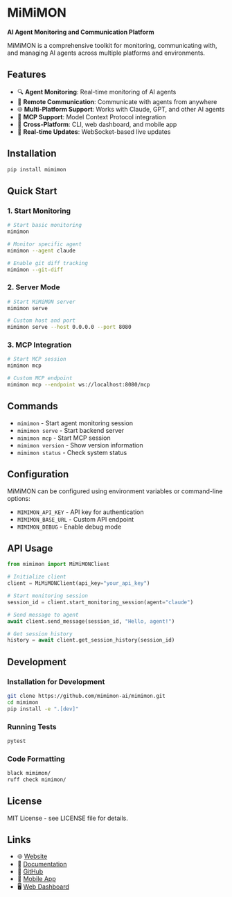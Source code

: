 # MiMiMON

**AI Agent Monitoring and Communication Platform**

MiMiMON is a comprehensive toolkit for monitoring, communicating with, and managing AI agents across multiple platforms and environments.

## Features

- 🔍 **Agent Monitoring**: Real-time monitoring of AI agents
- 💬 **Remote Communication**: Communicate with agents from anywhere
- 🌐 **Multi-Platform Support**: Works with Claude, GPT, and other AI agents
- 🔧 **MCP Support**: Model Context Protocol integration
- 📱 **Cross-Platform**: CLI, web dashboard, and mobile app
- 🔄 **Real-time Updates**: WebSocket-based live updates

## Installation

```bash
pip install mimimon
```

## Quick Start

### 1. Start Monitoring

```bash
# Start basic monitoring
mimimon

# Monitor specific agent
mimimon --agent claude

# Enable git diff tracking
mimimon --git-diff
```

### 2. Server Mode

```bash
# Start MiMiMON server
mimimon serve

# Custom host and port
mimimon serve --host 0.0.0.0 --port 8080
```

### 3. MCP Integration

```bash
# Start MCP session
mimimon mcp

# Custom MCP endpoint
mimimon mcp --endpoint ws://localhost:8080/mcp
```

## Commands

- `mimimon` - Start agent monitoring session
- `mimimon serve` - Start backend server
- `mimimon mcp` - Start MCP session
- `mimimon version` - Show version information
- `mimimon status` - Check system status

## Configuration

MiMiMON can be configured using environment variables or command-line options:

- `MIMIMON_API_KEY` - API key for authentication
- `MIMIMON_BASE_URL` - Custom API endpoint
- `MIMIMON_DEBUG` - Enable debug mode

## API Usage

```python
from mimimon import MiMiMONClient

# Initialize client
client = MiMiMONClient(api_key="your_api_key")

# Start monitoring session
session_id = client.start_monitoring_session(agent="claude")

# Send message to agent
await client.send_message(session_id, "Hello, agent!")

# Get session history
history = await client.get_session_history(session_id)
```

## Development

### Installation for Development

```bash
git clone https://github.com/mimimon-ai/mimimon.git
cd mimimon
pip install -e ".[dev]"
```

### Running Tests

```bash
pytest
```

### Code Formatting

```bash
black mimimon/
ruff check mimimon/
```

## License

MIT License - see LICENSE file for details.

## Links

- 🌐 [Website](https://mimimon.ai)
- 📖 [Documentation](https://docs.mimimon.ai)
- 🐙 [GitHub](https://github.com/mimimon-ai/mimimon)
- 📱 [Mobile App](https://apps.apple.com/app/mimimon)
- 🖥️ [Web Dashboard](https://dashboard.mimimon.ai)